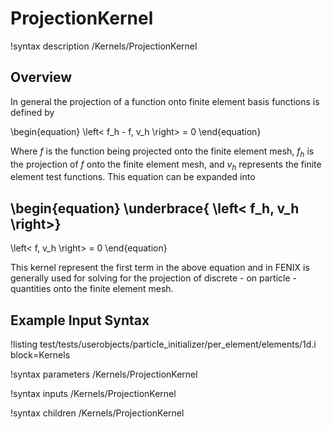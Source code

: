 # ProjectionKernel

!syntax description /Kernels/ProjectionKernel

## Overview

In general the projection of a function onto finite element basis functions is defined by

\begin{equation}
  \left<
    f_h - f,
    v_h
  \right>
  = 0
\end{equation}

Where $f$ is the function being projected onto the finite element mesh, $f_h$ is the projection of $f$ onto the finite element mesh, and $v_h$ represents the finite element test functions. This equation can be expanded into

\begin{equation}
  \underbrace{
  \left<
    f_h,
    v_h
  \right>}
  -
  \left<
    f,
    v_h
  \right>
    = 0
\end{equation}

This kernel represent the first term in the above equation and in FENIX is generally used for solving for the projection of discrete - on particle - quantities onto the finite element mesh.

## Example Input Syntax

!listing test/tests/userobjects/particle_initializer/per_element/elements/1d.i block=Kernels

!syntax parameters /Kernels/ProjectionKernel

!syntax inputs /Kernels/ProjectionKernel

!syntax children /Kernels/ProjectionKernel
